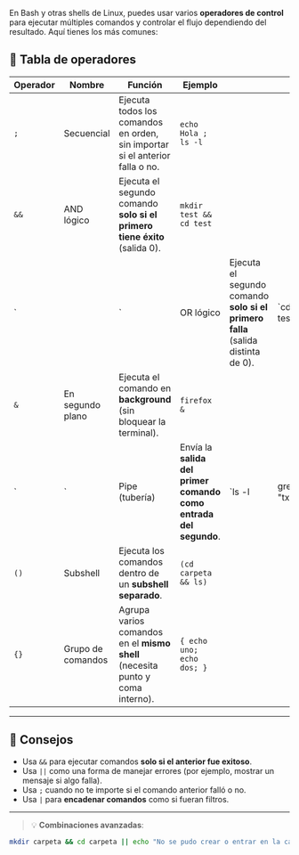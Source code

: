 En Bash y otras shells de Linux, puedes usar varios **operadores de control** para ejecutar múltiples comandos y controlar el flujo dependiendo del resultado. Aquí tienes los más comunes:

## 🧩 Tabla de operadores

| Operador | Nombre            | Función                                                                       | Ejemplo                                                          |                                                                                 |             |     |                   |
| -------- | ----------------- | ----------------------------------------------------------------------------- | ---------------------------------------------------------------- | ------------------------------------------------------------------------------- | ----------- | --- | ----------------- |
| `;`      | Secuencial        | Ejecuta todos los comandos en orden, sin importar si el anterior falla o no.  | `echo Hola ; ls -l`                                              |                                                                                 |             |     |                   |
| `&&`     | AND lógico        | Ejecuta el segundo comando **solo si el primero tiene éxito** (salida 0).     | `mkdir test && cd test`                                          |                                                                                 |             |     |                   |
| `        |                   | `                                                                             | OR lógico                                                        | Ejecuta el segundo comando **solo si el primero falla** (salida distinta de 0). | `cd test    |     | echo "No existe"` |
| `&`      | En segundo plano  | Ejecuta el comando en **background** (sin bloquear la terminal).              | `firefox &`                                                      |                                                                                 |             |     |                   |
| `        | `                 | Pipe (tubería)                                                                | Envía la **salida del primer comando como entrada del segundo**. | `ls -l                                                                          | grep "txt"` |     |                   |
| `()`     | Subshell          | Ejecuta los comandos dentro de un **subshell separado**.                      | `(cd carpeta && ls)`                                             |                                                                                 |             |     |                   |
| `{}`     | Grupo de comandos | Agrupa varios comandos en el **mismo shell** (necesita punto y coma interno). | `{ echo uno; echo dos; }`                                        |                                                                                 |             |     |                   |

---

## 📌 Consejos

- Usa `&&` para ejecutar comandos **solo si el anterior fue exitoso**.
- Usa `||` como una forma de manejar errores (por ejemplo, mostrar un mensaje si algo falla).
- Usa `;` cuando no te importe si el comando anterior falló o no.
- Usa `|` para **encadenar comandos** como si fueran filtros.

---

> 💡 **Combinaciones avanzadas**:
```bash
mkdir carpeta && cd carpeta || echo "No se pudo crear o entrar en la carpeta"
